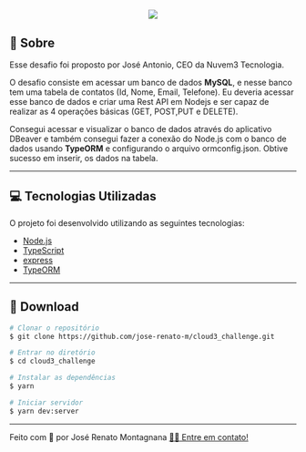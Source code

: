 <h1 align="center">
  <img src="https://ik.imagekit.io/dfw3q47dv0/Node_logo_1_65gY3glqL.jpeg">
</h1>

## 📝 Sobre

<p>Esse desafio foi proposto por José Antonio, CEO da Nuvem3 Tecnologia.</p>
<p>O desafio consiste em acessar um banco de dados <b>MySQL</b>, e nesse banco tem uma tabela de contatos (Id, Nome, Email, Telefone). Eu deveria acessar esse banco de dados e criar uma Rest API em Nodejs e ser capaz de realizar as 4 operações básicas (GET, POST,PUT e DELETE).</p>
<p>Consegui acessar e visualizar o banco de dados através do aplicativo DBeaver e também consegui fazer a conexão do Node.js com o banco de dados usando <b>TypeORM</b> e configurando o arquivo ormconfig.json. Obtive sucesso em inserir, os dados na tabela.</p>

---

## 💻 Tecnologias Utilizadas

O projeto foi desenvolvido utilizando as seguintes tecnologias:

- [Node.js](https://nodejs.org/en/)
- [TypeScript](https://www.typescriptlang.org/)
- [express](https://www.npmjs.com/package/express)
- [TypeORM](https://typeorm.io/#/)

---

## 📁 Download

```bash
# Clonar o repositório
$ git clone https://github.com/jose-renato-m/cloud3_challenge.git

# Entrar no diretório
$ cd cloud3_challenge

# Instalar as dependências
$ yarn

# Iniciar servidor
$ yarn dev:server
```

---

Feito com 💙 por José Renato Montagnana [👋🏻 Entre em contato!](https://www.linkedin.com/in/joserenato-devfullstack/)
